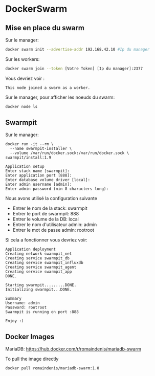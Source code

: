 # DockerSwarm

## Mise en place du swarm
Sur le manager:
```bash
docker swarm init --advertise-addr 192.168.42.10 #Ip du manager
```

Sur les workers:
```bash
docker swarm join --token [Votre Token] [Ip du manager]:2377
```
Vous devriez voir : 
```
This node joined a swarm as a worker.
```


Sur le manager, pour afficher les noeuds du swarm:
```bash
docker node ls
```
## Swarmpit
Sur le manager: 
```
docker run -it --rm \
  --name swarmpit-installer \
  --volume /var/run/docker.sock:/var/run/docker.sock \
swarmpit/install:1.9
```

```
Application setup
Enter stack name [swarmpit]: 
Enter application port [888]: 
Enter database volume driver [local]: 
Enter admin username [admin]: 
Enter admin password (min 8 characters long):
```
Nous avons utilisé la configuration suivante
- Entrer le nom de la stack: swarmpit
- Entrer le port de swarmpit: 888
- Entrer le volume de la DB: local
- Entrer le nom d'utilisateur admin: admin
- Entrer le mot de passe admin: rootroot

Si cela a fonctionner vous devriez voir:
```
Application deployment
Creating network swarmpit_net
Creating service swarmpit_db
Creating service swarmpit_influxdb
Creating service swarmpit_agent
Creating service swarmpit_app
DONE.

Starting swarmpit.........DONE.
Initializing swarmpit...DONE.

Summary
Username: admin
Password: rootroot
Swarmpit is running on port :888

Enjoy :)
```

## Docker Images

MariaDB: https://hub.docker.com/r/romaindenis/mariadb-swarm

To pull the image directly
```
docker pull romaindenis/mariadb-swarm:1.0
```


